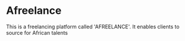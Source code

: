 # Afreelance
This is a freelancing platform called 'AFREELANCE'. It enables clients to source for African talents
